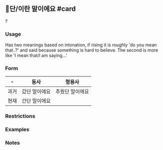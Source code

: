 ## 단/이란 말이에요 #card
?
### Usage
Has two meanings based on intonation, if rising it is roughly 'do you mean that..?' and said because something is hard to believe. The second is more like 'I mean that/I am saying...'
### Form
| -   | 동사          | 형용사      |
| --- | ----------- | -------- |
| 과거  | 갔단 말이에요     | 추웠단 말이에요 |
| 현재  | 간단 말이에요<br> |          |
### Restrictions
### Examples
### Notes
